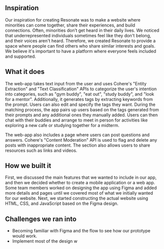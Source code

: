 ## Inspiration
Our inspiration for creating Resonate was to make a website where minorities can come together, share their experiences, and build connections. Often, minorities don’t get heard in their daily lives. We noticed that underrepresented individuals sometimes feel like they don't belong, and their voices aren't heard. Therefore, we created Resonate to provide a space where people can find others who share similar interests and goals. We believe it's important to have a platform where everyone feels included and supported.

## What it does
The web-app takes text input from the user and uses Cohere's "Entity Extraction" and "Text Classification" APIs to categorize the user's intention into categories, such as "gym buddy", "eat out", "study buddy", and "look for a mentor". Additionally, it generates tags by extracting keywords from the prompt. Users can also edit and specify the tags they want. During the matching process, the app pairs up users based on the tags generated from their prompts and any additional ones they manually added. Users can then chat with their buddies and arrange to meet in person for activities like exploring a new cafe or studying together for a midterm.

The web-app also includes a page where users can post questions and answers. Cohere's "Content Moderation" API is used to flag and delete any posts with inappropriate content. The section also allows users to share resources such as links and videos.

## How we built it
First, we discussed the main features that we wanted to include in our app, and then we decided whether to create a mobile application or a web app. Some team members worked on designing the app using Figma and added more details and pages until we covered most of what we initially wanted for our website.
Next, we started constructing the actual website using HTML, CSS, and JavaScript based on the Figma design.

## Challenges we ran into
 - Becoming familiar with Figma and the flow to see how our prototype would work.
 - Implement most of the design w